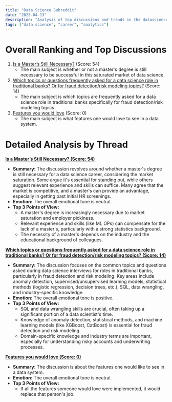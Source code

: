 ```yaml
---
title: "Data Science Subreddit"
date: "2025-04-13"
description: "Analysis of top discussions and trends in the datascience subreddit"
tags: ["data science", "career", "analytics"]
---
```


# Overall Ranking and Top Discussions
1.  [Is a Master’s Still Necessary?](https://www.reddit.com/r/datascience/comments/1jy2pe0/is_a_masters_still_necessary/) (Score: 54)
    *   The main subject is whether or not a master's degree is still necessary to be successful in this saturated market of data science.
2.  [Which topics or questions frequently asked for a data science role in traditional banks? Or for fraud detection/risk modeling topics?](https://www.reddit.com/r/datascience/comments/1jxtzs1/which_topics_or_questions_frequently_asked_for_a/) (Score: 14)
    *   The main subject is which topics are frequently asked for a data science role in traditional banks specifically for fraud detection/risk modeling topics.
3.  [Features you would love](https://www.reddit.com/r/datascience/comments/1jygakg/features_you_would_love/) (Score: 0)
    *   The main subject is what features one would love to see in a data system.

# Detailed Analysis by Thread
**[Is a Master’s Still Necessary? (Score: 54)](https://www.reddit.com/r/datascience/comments/1jy2pe0/is_a_masters_still_necessary/)**
*  **Summary:** The discussion revolves around whether a master's degree is still necessary for a data science career, considering the market saturation. Some argue it's essential for standing out, while others suggest relevant experience and skills can suffice. Many agree that the market is competitive, and a master's can provide an advantage, especially in getting past initial HR screenings.
*  **Emotion:** The overall emotional tone is neutral.
*  **Top 3 Points of View:**
    *   A master's degree is increasingly necessary due to market saturation and employer pickiness.
    *   Relevant experience and skills (like ML OPs) can compensate for the lack of a master's, particularly with a strong statistics background.
    *   The necessity of a master's depends on the industry and the educational background of colleagues.

**[Which topics or questions frequently asked for a data science role in traditional banks? Or for fraud detection/risk modeling topics? (Score: 14)](https://www.reddit.com/r/datascience/comments/1jxtzs1/which_topics_or_questions_frequently_asked_for_a/)**
*  **Summary:** The discussion focuses on the common topics and questions asked during data science interviews for roles in traditional banks, particularly in fraud detection and risk modeling. Key areas include anomaly detection, supervised/unsupervised learning models, statistical methods (logistic regression, decision trees, etc.), SQL, data wrangling, and industry-specific knowledge.
*  **Emotion:** The overall emotional tone is positive.
*  **Top 3 Points of View:**
    *   SQL and data wrangling skills are crucial, often taking up a significant portion of a data scientist's time.
    *   Knowledge of anomaly detection, statistical methods, and machine learning models (like XGBoost, CatBoost) is essential for fraud detection and risk modeling.
    *   Domain-specific knowledge and industry terms are important, especially for understanding risky accounts and underwriting processes.

**[Features you would love (Score: 0)](https://www.reddit.com/r/datascience/comments/1jygakg/features_you_would_love/)**
*  **Summary:** The discussion is about the features one would like to see in a data system.
*  **Emotion:** The overall emotional tone is neutral.
*  **Top 3 Points of View:**
    *   If all the features someone would love were implemented, it would replace that person's job.
